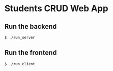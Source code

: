 # Students CRUD Web App

## Run the backend
```bash
$ ./run_server
```

## Run the frontend
```bash
$ ./run_client
```